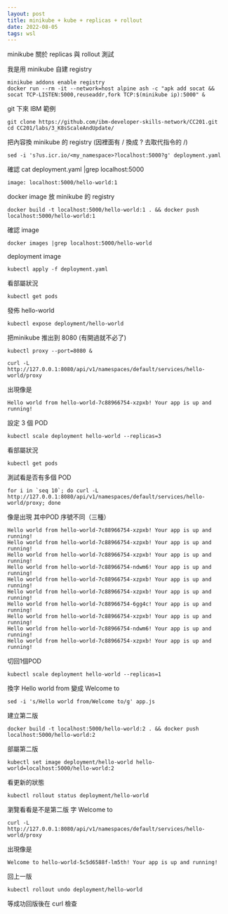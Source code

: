 ```yaml
---
layout: post
title: minikube + kube + replicas + rollout
date: 2022-08-05
tags: wsl
---
```


minikube 關於 replicas 與 rollout 測試

我是用 minikube 自建 registry
```
minikube addons enable registry
docker run --rm -it --network=host alpine ash -c "apk add socat && socat TCP-LISTEN:5000,reuseaddr,fork TCP:$(minikube ip):5000" &
```
git 下來 IBM 範例
```
git clone https://github.com/ibm-developer-skills-network/CC201.git
cd CC201/labs/3_K8sScaleAndUpdate/
```

把內容換 minikube 的 registry (因裡面有 / 換成 ? 去取代指令的 /)
```
sed -i 's?us.icr.io/<my_namespace>?localhost:5000?g' deployment.yaml
```

確認 cat deployment.yaml |grep localhost:5000
```
image: localhost:5000/hello-world:1
```

docker image 放 minikube 的 registry
```
docker build -t localhost:5000/hello-world:1 . && docker push localhost:5000/hello-world:1
```
確認 image
```
docker images |grep localhost:5000/hello-world
```
deployment image
```
kubectl apply -f deployment.yaml
```

看部屬狀況
```
kubectl get pods
```
發佈 hello-world
```
kubectl expose deployment/hello-world
```
把minikube 推出到 8080 (有開過就不必了)
```
kubectl proxy --port=8080 &
```

```
curl -L http://127.0.0.1:8080/api/v1/namespaces/default/services/hello-world/proxy
```

出現像是
```
Hello world from hello-world-7c88966754-xzpxb! Your app is up and running!
```

設定 3 個 POD
```
kubectl scale deployment hello-world --replicas=3
```
看部屬狀況
```
kubectl get pods
```

測試看是否有多個 POD
```
for i in `seq 10`; do curl -L http://127.0.0.1:8080/api/v1/namespaces/default/services/hello-world/proxy; done
```
像是出現 其中POD 序號不同（三種）
```
Hello world from hello-world-7c88966754-xzpxb! Your app is up and running!
Hello world from hello-world-7c88966754-xzpxb! Your app is up and running!
Hello world from hello-world-7c88966754-xzpxb! Your app is up and running!
Hello world from hello-world-7c88966754-ndwm6! Your app is up and running!
Hello world from hello-world-7c88966754-xzpxb! Your app is up and running!
Hello world from hello-world-7c88966754-xzpxb! Your app is up and running!
Hello world from hello-world-7c88966754-6gg4c! Your app is up and running!
Hello world from hello-world-7c88966754-xzpxb! Your app is up and running!
Hello world from hello-world-7c88966754-ndwm6! Your app is up and running!
Hello world from hello-world-7c88966754-xzpxb! Your app is up and running!
```
切回1個POD
```
kubectl scale deployment hello-world --replicas=1
```

換字 Hello world from 變成 Welcome to
```
sed -i 's/Hello world from/Welcome to/g' app.js
```

建立第二版
```
docker build -t localhost:5000/hello-world:2 . && docker push localhost:5000/hello-world:2
```

部屬第二版
```
kubectl set image deployment/hello-world hello-world=localhost:5000/hello-world:2
```

看更新的狀態
```
kubectl rollout status deployment/hello-world
```

瀏覽看看是不是第二版 字 Welcome to 
```
curl -L http://127.0.0.1:8080/api/v1/namespaces/default/services/hello-world/proxy
```
出現像是
```
Welcome to hello-world-5c5d6588f-lm5th! Your app is up and running!
```
回上一版
```
kubectl rollout undo deployment/hello-world
```
等成功回版後在 curl 檢查

